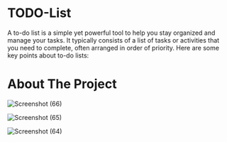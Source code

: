 # TODO-List

A to-do list is a simple yet powerful tool to help you stay organized and manage your tasks. It typically consists of a list of tasks or activities that you need to complete, often arranged in order of priority. Here are some key points about to-do lists:

# About The Project

![Screenshot (66)](https://github.com/user-attachments/assets/b76a43b4-19f8-4720-bb87-391ee26fa255)



![Screenshot (65)](https://github.com/user-attachments/assets/40d7c99c-cb2c-4de0-86fc-e95b0e80081e)



![Screenshot (64)](https://github.com/user-attachments/assets/505b96c4-3323-48ca-8fac-41907dd4ab78)
